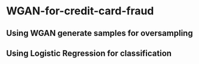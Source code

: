 # WGAN-for-credit-card-fraud
## Using WGAN generate samples for oversampling
## Using Logistic Regression for classification
